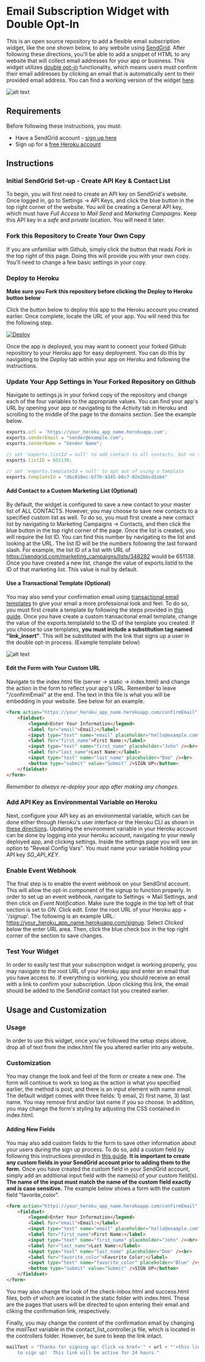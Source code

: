 # Email Subscription Widget with Double Opt-In

This is an open source repository to add a flexible email subscription widget, like the one shown below, to any website using [SendGrid](https://sendgrid.com/). After following these directions, you'll be able to add a snippet of HTML to any website that will collect email addresses for your app or business. This widget utilizes [double opt-in](https://sendgrid.com/docs/Glossary/opt_in_email.html) functionality, which means users must confirm their email addresses by clicking an email that is automatically sent to their provided email address. You can find a working version of the widget [here](https://dc-opt-in.herokuapp.com/). 

![alt text](https://github.com/devchas/sendgrid_subscription_widget/blob/master/server/static/sample-form.png "Sample Form")

## Requirements

Before following these instructions, you must:
* Have a SendGrid account - [sign up here](https://sendgrid.com/pricing/)
* Sign up for a [free Heroku account](https://signup.heroku.com/)

## Instructions

### Initial SendGrid Set-up - Create API Key & Contact List
To begin, you will first need to create an API key on SendGrid's website. Once logged in, go to Settings -> API Keys, and click the blue button in the top right corner of the website.  You will be creating a General API key, which must have *Full Access* to *Mail Send* and *Marketing Campaigns*.  Keep this API key in a *safe* and *private* location.  You will need it later.

### Fork this Repository to Create Your Own Copy
If you are unfamiliar with Github, simply click the button that reads *Fork* in the top right of this page. Doing this will provide you with your own copy.  You'll need to change a few basic settings in your copy.

### Deploy to Heroku

**Make sure you Fork this repository before clicking the Deploy to Heroku button below**

Click the button below to deploy this app to the Heroku account you created earlier.  Once complete, locate the URL of your app.  You will need this for the following step.

[![Deploy](https://www.herokucdn.com/deploy/button.png)](https://heroku.com/deploy)

Once the app is deployed, you may want to connect your forked Github repository to your Heroku app for easy deployment. You can do this by navigating to the *Deploy* tab within your app on Heroku and following the instructions.

### Update Your App Settings in Your Forked Repository on Github
Navigate to settings.js in your forked copy of the repository and change each of the four variables to the appropriate values. You can find your app's URL by opening your app or navigating to the *Activity* tab in Heroku and scrolling to the middle of the page to the domains section. See the example below.

```javascript
exports.url = 'https://your_heroku_app_name.herokuapp.com';
exports.senderEmail = "sender@example.com";
exports.senderName = "Sender Name";

// set 'exports.listId = null' to add contact to all contacts, but no specific list
exports.listID = 651138;

// set 'exports.templateId = null' to opt out of using a template
exports.templateId = "dbc810ec-b776-4345-b0c7-02e2bbcd2ab4"
```

#### Add Contact to a Custom Marketing List (Optional)
By default, the widget is configured to save a new contact to your master list of ALL CONTACTS. However, you may choose to save new contacts to a specified custom list as well. To do so, you must first create a new contact list by navigating to Marketing Campaigns -> Contacts, and then click the blue button in the top right corner of the page. Once the list is created, you will require the list ID.  You can find this number by navigating to the list and looking at the URL.  The list ID will be the numbers following the last forward slash.  For example, the list ID of a list with URL of https://sendgrid.com/marketing_campaigns/lists/348282 would be 651138. Once you have created a new list, change the value of exports.listId to the ID of that marketing list.  This value is null by default.

#### Use a Transactional Template (Optional)
You may also send your confirmation email using [transactional email templates](https://sendgrid.com/solutions/transactional-email-templates/) to give your email a more professional look and feel.  To do so, you must first create a template by following the steps provided in [this guide](https://sendgrid.com/docs/User_Guide/Transactional_Templates/index.html). Once you have create a custom transacitonal email template, change the value of the exports.templateId to the ID of the template you created. If you choose to use templates, **you must include a substitution tag named "link_insert"**. This will be substituted with the link that signs up a user in the double opt-in process. (Example template below)

![alt text](https://github.com/devchas/sendgrid_subscription_widget/blob/master/server/static/template.png "Transactional Email Template")

#### Edit the Form with Your Custom URL
Navigate to the index.html file (server -> static -> index.html) and change the action in the form to reflect your app's URL. Remember to leave "/confirmEmail" at the end. The text in this file is what you will be embedding in your website. See below for an example.

```html
<form action="https://your_heroku_app_name.herokuapp.com/confirmEmail" method="post">
	<fieldset>
		<legend>Enter Your Information</legend>
		<label for="email">Email:</label>
		<input type="text" name="email" placeholder="hello@example.com" /><br>
		<label for="first_name">First Name:</label>		
		<input type="text" name="first_name" placeholder="John" /><br>
		<label for="last_name">Last Name:</label>
		<input type="text" name="last_name" placeholder="Doe" /><br>
		<button type="submit" value="Submit" />SIGN UP</button>
	</fieldset>
</form>
```

*Remember to always re-deploy your app after making any changes.*

### Add API Key as Environmental Variable on Heroku
Next, configure your API key as an environmental variable, which can be done either through Heroku's user interface or the Heroku CLI as shown in [these directions](https://devcenter.heroku.com/articles/config-vars). Updating the environment variable in your Heroku account can be done by logging into your heroku account, navigating to your newly deployed app, and clicking settings. Inside the settings page you will see an option to "Reveal Config Vars".  You must name your variable holding your API key *SG_API_KEY*.

### Enable Event Webhook
The final step is to enable the event webhook on your SendGrid account. This will allow the opt-in component of the signup to function properly. In order to set up an event webhook, navigate to Settings -> Mail Settings, and then click on *Event Notification*.  Make sure the toggle in the top left of that section is set to *ON*. Click edit. Enter the root URL of your Heroku app + '/signup'. The following is an example URL: https://your_heroku_app_name.herokuapp.com/signup. Select *Clicked* below the enter URL area. Then, click the blue check box in the top right corner of the section to save changes.

### Test Your Widget
In order to easily test that your subscription widget is working properly, you may navigate to the root URL of your Heroku app and enter an email that you have access to. If everything is working, you should receive an email with a link to confirm your subscription. Upon clicking this link, the email should be added to the SendGrid contact list you created earlier.

## Usage and Customization

### Usage

In order to use this widget, once you've followed the setup steps above, drop all of text from the index.html file you altered earlier into any website.

### Customization

You may change the look and feel of the form or create a new one.  The form will continue to work so long as the action is what you specified earlier, the method is post, and there is an input element with name *email*.  The default widget comes with three fields: 1) email, 2) first name, 3) last name.  You may remove first and/or last name if you so choose.  In addition, you may change the form's styling by adjusting the CSS contained in index.html.

#### Adding New Fields
You may also add custom fields to the form to save other information about your users during the sign up process. To do so, add a custom field by following this instructions provided in [this guide](https://sendgrid.com/docs/User_Guide/Marketing_Campaigns/custom_fields.html).  **It is important to create any custom fields in your SendGrid account prior to adding them to the form.**  Once you have created the custom field in your SendGrid account, simply add an additional input field with the name(s) of your custom field(s).  **The name of the input must match the name of the custom field exactly and is case sensitive.** The example below shows a form with the custom field "favorite_color".

```html
<form action="https://your_heroku_app_name.herokuapp.com/confirmEmail" method="post">
	<fieldset>
		<legend>Enter Your Information</legend>
		<label for="email">Email:</label>
		<input type="text" name="email" placeholder="hello@example.com" /><br>
		<label for="first_name">First Name:</label>		
		<input type="text" name="first_name" placeholder="John" /><br>
		<label for="last_name">Last Name:</label>
		<input type="text" name="last_name" placeholder="Doe" /><br>
		<label for="favorite_color">Favorite Color:</label>
		<input type="text" name="favorite_color" placeholder="Blue" /><br>
		<button type="submit" value="Submit" />SIGN UP</button>
	</fieldset>
</form>
```

You may also change the look of the check-inbox.html and success.html files, both of which are located in the static folder with index.html.  These are the pages that users will be directed to upon entering their email and cliking the confirmation link, respectively.

Finally, you may change the content of the confirmation email by changing the *mailText* variable in the contact_list_controller.js file, which is located in the controllers folder. However, be sure to keep the link intact.

```javascript
mailText = "Thanks for signing up! Click <a href='" + url + "'>this link</a> \
	to sign up!  This link will be active for 24 hours."
```
 

